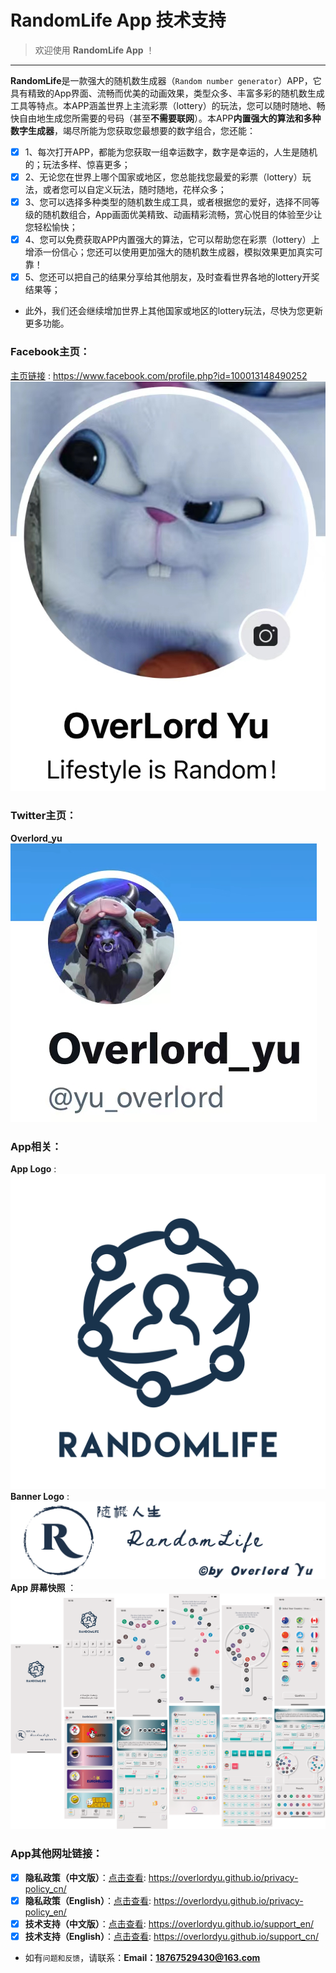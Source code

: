 # RandomLife App 技术支持
> 欢迎使用 **RandomLife App** ！

---

**RandomLife**是一款强大的随机数生成器（`Random number generator`）APP，它具有精致的App界面、流畅而优美的动画效果，类型众多、丰富多彩的随机数生成工具等特点。本APP涵盖世界上主流彩票（lottery）的玩法，您可以随时随地、畅快自由地生成您所需要的号码（甚至**不需要联网**）。本APP**内置强大的算法和多种数字生成器**，竭尽所能为您获取您最想要的数字组合，您还能：
- [x] 1、每次打开APP，都能为您获取一组幸运数字，数字是幸运的，人生是随机的；玩法多样、惊喜更多；
- [x] 2、无论您在世界上哪个国家或地区，您总能找您最爱的彩票（lottery）玩法，或者您可以自定义玩法，随时随地，花样众多；
- [x] 3、您可以选择多种类型的随机数生成工具，或者根据您的爱好，选择不同等级的随机数组合，App画面优美精致、动画精彩流畅，赏心悦目的体验至少让您轻松愉快；
- [x] 4、您可以免费获取APP内置强大的算法，它可以帮助您在彩票（lottery）上增添一份信心；您还可以使用更加强大的随机数生成器，模拟效果更加真实可靠！
- [x] 5、您还可以把自己的结果分享给其他朋友，及时查看世界各地的lottery开奖结果等；
- 此外，我们还会继续增加世界上其他国家或地区的lottery玩法，尽快为您更新更多功能。

### Facebook主页：
[主页链接](https://www.facebook.com/profile.php?id=100013148490252) : https://www.facebook.com/profile.php?id=100013148490252
![Facebook主页](https://raw.githubusercontent.com/overlordyu/support_cn/main/Facebook.jpg)

### Twitter主页：
**Overlord_yu** ![Twitter主页](https://raw.githubusercontent.com/overlordyu/support_cn/main/twitter.jpg)

### App相关：
**App Logo** : ![App Logo](https://raw.githubusercontent.com/overlordyu/support_cn/main/appLogo_clear.png)
**Banner Logo** : ![App bannerLogo](https://raw.githubusercontent.com/overlordyu/support_cn/main/appLogo_bannerClear.png)
**App 屏幕快照** ：![App screenshot](https://raw.githubusercontent.com/overlordyu/support_cn/main/%E6%88%AA%E5%9B%BE%E5%90%88%E5%B9%B6.png)

### App其他网址链接：
- [x] **隐私政策（中文版）**：[点击查看](https://overlordyu.github.io/privacy-policy_cn/): https://overlordyu.github.io/privacy-policy_cn/
- [x] **隐私政策（English）**：[点击查看](https://overlordyu.github.io/privacy-policy_en/): https://overlordyu.github.io/privacy-policy_en/
- [x] **技术支持（中文版）**：[点击查看](https://overlordyu.github.io/support_cn/): https://overlordyu.github.io/support_en/
- [x] **技术支持（English）**：[点击查看](https://overlordyu.github.io/support_en/): https://overlordyu.github.io/support_cn/

- 如有`问题和反馈`，请联系：**Email：18767529430@163.com**
